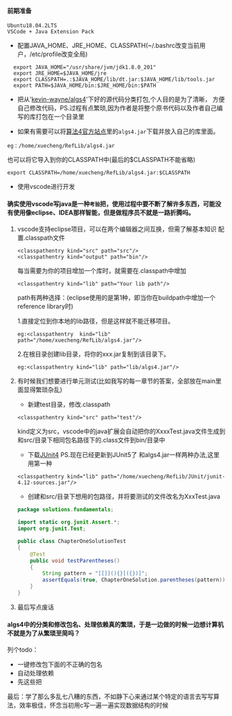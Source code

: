 #### 前期准备
```
Ubuntu18.04.2LTS
VSCode + Java Extension Pack
```
- 配置JAVA_HOME、JRE_HOME、CLASSPATH(~/.bashrc改变当前用户，/etc/profile改变全局)
```
  export JAVA_HOME="/usr/share/jvm/jdk1.8.0_201"
  export JRE_HOME=$JAVA_HOME/jre
  export CLASSPATH=.:$JAVA_HOME/lib/dt.jar:$JAVA_HOME/lib/tools.jar
  export PATH=$JAVA_HOME/bin:$JRE_HOME/bin:$PATH
```
- 把从'[kevin-wayne/algs4](https://github.com/kevin-wayne/algs4)'下好的源代码分类打包,个人目的是为了清晰， 方便自己修改代码，PS.过程有点繁琐,因为作者是将整个原书代码以及作者自己编写的库打包在一个目录里

- 如果有需要可以将[算法4官方站点](https://algs4.cs.princeton.edu/code/)里的`algs4.jar`下载并放入自己的库里面。
```
eg：/home/xuecheng/RefLib/algs4.jar
```
也可以将它导入到你的CLASSPATH中(最后的$CLASSPATH不能省略)
```
export CLASSPATH=/home/xuecheng/RefLib/algs4.jar:$CLASSPATH
```
- 使用vscode进行开发
#### 确实使用vscode写java是一种`考验`把，使用过程中要不断了解许多东西，可能没有使用像eclipse、IDEA那样智能，但是做程序员不就是一路折腾吗。
1. vscode支持eclipse项目，可以在两个编辑器之间互换，但需了解基本知识
    配置.classpath文件
    ```
    <classpathentry kind="src" path="src"/>
    <classpathentry kind="output" path="bin"/>
    ```

    每当需要为你的项目增加一个库时，就需要在.classpath中增加
    ```
    <classpathentry kind="lib" path="Your lib path"/>
    ```
    path有两种选择：(eclipse使用的是第1种，即当你在buildpath中增加一个reference library时)

    1.直接定位到你本地的lib路径，但是这样就不能迁移项目。
    ```
    eg:<classpathentry  kind="lib" path="/home/xuecheng/RefLib/algs4.jar"/>
    ```

    2.在根目录创建lib目录，将你的xxx.jar复制到该目录下。
    ```
    eg:<classpathentry kind="lib" path="lib/algs4.jar"/>
    ```
2. 有时候我们想要进行单元测试(比如我写的每一章节的答案，全部放在main里面显得繁琐杂乱)

   - 新建test目录，修改.classpath
   ```
   <classpathentry kind="src" path="test"/>
   ```
   kind定义为src，vscode中的java扩展会自动把你的XxxxTest.java文件生成到和src/目录下相同包名路径下的.class文件到bin/目录中

   - 下载[JUnit4](https://github.com/junit-team/junit4)
   PS.现在已经更新到JUnit5了
   和algs4.jar一样两种办法,这里用第一种
   ```
   <classpathentry kind="lib" path="/home/xuecheng/RefLib/JUnit/junit-4.12-sources.jar"/>
   ```
   
   - 创建和src/目录下想用的包路径，并将要测试的文件改名为XxxTest.java

   ```java
   package solutions.fundamentals;

   import static org.junit.Assert.*;
   import org.junit.Test;

   public class ChapterOneSolutionTest
   {
       @Test
       public void testParentheses()
       {
           String pattern = "[[]](){}[({})]";
           assertEquals(true, ChapterOneSolution.parentheses(pattern));
       }
   }
   ```

3. 最后写点废话  
####  algs4中的分类和修改包名、处理依赖真的繁琐，于是一边做的时候一边想计算机不就是为了从繁琐至简吗？  

列个todo：
 - 一键修改包下面的不正确的包名
 - 自动处理依赖
 - 先这些把

最后：学了那么多乱七八糟的东西，不如静下心来通过某个特定的语言去写写算法，效率极佳，怀念当初用c写一遍一遍实现数据结构的时候
